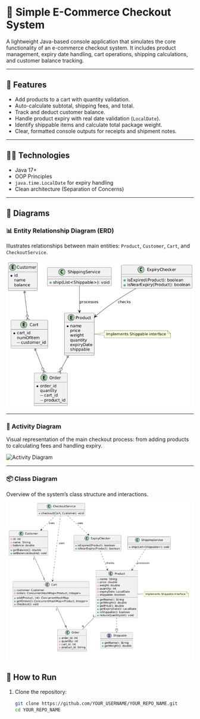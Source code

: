 # 🛒 Simple E-Commerce Checkout System

A lightweight Java-based console application that simulates the core functionality of an e-commerce checkout system. It includes product management, expiry date handling, cart operations, shipping calculations, and customer balance tracking.

---

## 🚀 Features

- Add products to a cart with quantity validation.
- Auto-calculate subtotal, shipping fees, and total.
- Track and deduct customer balance.
- Handle product expiry with real date validation (`LocalDate`).
- Identify shippable items and calculate total package weight.
- Clear, formatted console outputs for receipts and shipment notes.

---

## 👨‍💻 Technologies

- Java 17+
- OOP Principles
- `java.time.LocalDate` for expiry handling
- Clean architecture (Separation of Concerns)

---
## 🧭 Diagrams

### 📊 Entity Relationship Diagram (ERD)

Illustrates relationships between main entities: `Product`, `Customer`, `Cart`, and `CheckoutService`.

![ER Diagram](diagrams/ERDigram.png)

---

### 🔄 Activity Diagram

Visual representation of the main checkout process: from adding products to calculating fees and handling expiry.

![Activity Diagram](diagrams/Activity_Diagram.png)

---

### 📦 Class Diagram

Overview of the system’s class structure and interactions.

![Class Diagram](diagrams/class_digrams.png)


## 📌 How to Run

1. Clone the repository:
   ```bash
   git clone https://github.com/YOUR_USERNAME/YOUR_REPO_NAME.git
   cd YOUR_REPO_NAME
